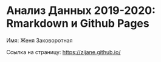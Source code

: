 # Анализ Данных 2019-2020: Rmarkdown и Github Pages

Имя: Женя Заковоротная

Ссылка на страницу: https://zijane.github.io/
